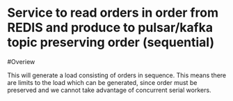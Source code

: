 # Service to read orders in order from REDIS and produce to pulsar/kafka topic preserving order (sequential)

#Overiew

This will generate a load consisting of orders in sequence.
This means there are limits to the load which can be generated, since order must be preserved and we cannot take advantage of concurrent serial workers.


